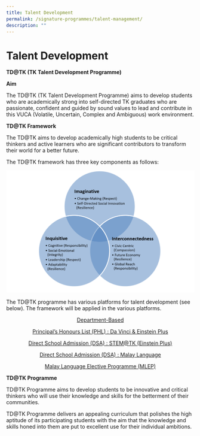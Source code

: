 ```yaml
---
title: Talent Development
permalink: /signature-programmes/talent-management/
description: ""
---
```

# Talent Development
**TD@TK (TK Talent Development Programme)**

**Aim**

The TD@TK (TK Talent Development Programme) aims to develop students who are academically strong into self-directed TK graduates who are passionate, confident and guided by sound values to lead and contribute in this VUCA (Volatile, Uncertain, Complex and Ambiguous) work environment.

**TD@TK Framework**

The TD@TK aims to develop academically high students to be critical thinkers and active learners who are significant contributors to transform their world for a better future.

The TD@TK framework has three key components as follows:

[![](/images/Signature%20Programmes/TK-TD-Framework.png)](/images/Signature%20Programmes/TK-TD-Framework.png)

The TD@TK programme has various platforms for talent development (see below). The framework will be applied in the various platforms.

<p style="text-align: center;"><a href="/department-based/">Department-Based</a></p>

<p style="text-align: center;"><a href="/principals-honours-list/" >Principal’s Honours List (PHL) : Da Vinci & Einstein Plus</a></p>

<p style="text-align: center;"><a href="/stem/">Direct School Admission (DSA) : STEM@TK (Einstein Plus)</a></p>

<p style="text-align: center;"><a href="/malay-language/">Direct School Admission (DSA) : Malay Language</a></p>

<p style="text-align: center;"><a href="/mlep/">Malay Language Elective Programme (MLEP)</a></p>


**TD@TK Programme** 

TD@TK Programme aims to develop students to be innovative and critical thinkers who will use their knowledge and skills for the betterment of their communities.

TD@TK Programme delivers an appealing curriculum that polishes the high aptitude of its participating students with the aim that the knowledge and skills honed into them are put to excellent use for their individual ambitions.